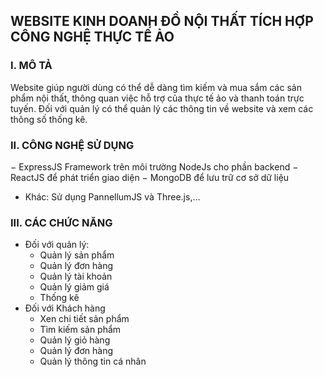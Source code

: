 ## WEBSITE KINH DOANH ĐỒ NỘI THẤT TÍCH HỢP CÔNG NGHỆ THỰC TẾ ẢO
### I. MÔ TẢ
Website giúp người dùng có thể dễ dàng tìm kiếm và mua sắm các sản phẩm nội thất, thông quan việc hỗ trợ của thực tế ảo và thanh toán trực tuyến. Đối với quản lý có thể quản lý các thông tin về website và 
xem các thông số thống kê.
### II. CÔNG NGHỆ SỬ DỤNG
− ExpressJS Framework trên môi trường NodeJs cho phần backend
− ReactJS để phát triển giao diện
− MongoDB để lưu trữ cơ sở dữ liệu
- Khác: Sử dụng PannellumJS và Three.js,...
### III. CÁC CHỨC NĂNG
- Đối với quản lý:
  + Quản lý sản phẩm
  + Quản lý đơn hàng
  + Quản lý tài khoản
  + Quản lý giảm giá
  + Thống kê
- Đối với Khách hàng
  + Xen chi tiết sản phẩm
  + Tìm kiếm sản phẩm
  + Quản lý giỏ hàng
  + Quản lý đơn hàng
  + Quản lý thông tin cá nhân
